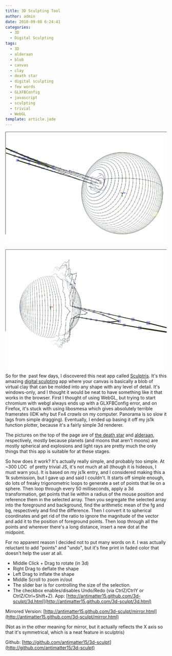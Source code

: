 ```yaml
---
title: 3D Sculpting Tool
author: admin
date: 2010-09-08 6:24:41
categories:
  - 3D
  - Digital Sculpting
tags: 
  - 3D
  - alderaan
  - blob
  - canvas
  - clay
  - death star
  - digital sculpting
  - few words
  - GLXFBConfig
  - javascript
  - sculpting
  - trivial
  - WebGL
template: article.jade
---
```


[![](Death-Star-2.png "Death Star 2")](Death-Star-2.png)

[![](Alderaan.png "Alderaan")](Alderaan.png)

So for the  past few days, I discovered this neat app called [Sculptris](http://www.sculptris.com/). It's this amazing [digital sculpting](http://en.wikipedia.org/wiki/Digital_sculpting) app where your canvas is basically a blob of virtual clay that can be molded into any shape with any level of detail. It's windows-only, and I thought it would be neat to have something like it that works in the browser. First I thought of using WebGL, but trying to start chromium with webgl always ends up with a GLXFBConfig error, and on Firefox, it's stuck with using libosmesa which gives absolutely terrible framerates (IDK why but Fx4 *crawls* on my computer. Panorama is so slow it lags from simple dragging). Eventually, I ended up basing it off my js1k function plotter, because it's a fairly simple 3d renderer.

The pictures on the top of the page are of [the death star](http://en.wikipedia.org/wiki/Death_Star) and [alderaan](http://en.wikipedia.org/wiki/Alderaan), respectively, mostly because planets (and moons that aren't moons) are mostly spherical and explosions and light rays are pretty much the only things that this app is suitable for at these stages.

So how does it work? It's actually really simple, and probably too simple. At ~300 LOC  of pretty trivial JS, it's not much at all (though it is hideous, I must warn you). It is based on my js1k entry, and I considered making this a 1k submission, but I gave up and said I couldn't. It starts off simple enough, do lots of freaky trigonometric loops to generate a set of points that lie on a sphere. Then loop through every 50 milliseconds, apply a 3d transformation, get points that lie within a radius of the mouse position and reference them in the selected array. Then you segregate the selected array into the foreground and background, find the arithmetic mean of the fg and bg, respectively and find the difference. Then I convert it to spherical coordinates and get rid of the ratio to ignore the magnitude of the vector and add it to the position of foreground points. Then loop through all the points and wherever there's a long distance, insert a new dot at the midpoint.

For no apparent reason I decided not to put many words on it. I was actually reluctant to add "points" and "undo", but it's fine print in faded color that doesn't help the user at all.

*   Middle Click + Drag to rotate (in 3d)
*   Right Drag to deflate the shape
*   Left Drag to inflate the shape
*   Middle Scroll to zoom in/out
*   The slider bar is for controlling the size of the selection.
*   The checkbox enables/disables Undo/Redo (via CtrlZ/CtrlY or CtrlZ/Ctrl+Shift+Z).
App: [http://antimatter15.github.com/3d-sculpt/3d.html](http://antimatter15.github.com/3d-sculpt/3d.html)

Mirrored Version: [http://antimatter15.github.com/3d-sculpt/mirror.html](http://antimatter15.github.com/3d-sculpt/mirror.html)

(Not as in the other meaning for mirror, but it actually reflects the X axis so that it's symmetrical, which is a neat feature in sculptris)

Github: [http://github.com/antimatter15/3d-sculpt](http://github.com/antimatter15/3d-sculpt)

